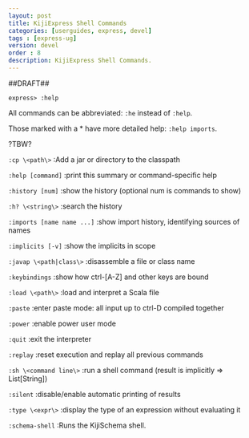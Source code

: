 ```yaml
---
layout: post
title: KijiExpress Shell Commands
categories: [userguides, express, devel]
tags : [express-ug]
version: devel
order : 8
description: KijiExpress Shell Commands.
---
```

##DRAFT##

`express> :help`

All commands can be abbreviated: `:he` instead of `:help`.

Those marked with a * have more detailed help: `:help imports`.

?TBW?

`:cp \<path\>`
:Add a jar or directory to the classpath

`:help [command]`
:print this summary or command-specific help

`:history [num]`
:show the history (optional num is commands to show)

`:h? \<string\>`
:search the history

`:imports [name name ...]`
:show import history, identifying sources of names

`:implicits [-v]`
:show the implicits in scope

`:javap \<path|class\>`
:disassemble a file or class name

`:keybindings`
:show how ctrl-\[A-Z\] and other keys are bound

`:load \<path\>`
:load and interpret a Scala file

`:paste`
:enter paste mode: all input up to ctrl-D compiled together

`:power`
:enable power user mode

`:quit`
:exit the interpreter

`:replay`
:reset execution and replay all previous commands

`:sh \<command line\>`
:run a shell command (result is implicitly => List\[String\])

`:silent`
:disable/enable automatic printing of results

`:type \<expr\>`
:display the type of an expression without evaluating it

`:schema-shell`
:Runs the KijiSchema shell.
